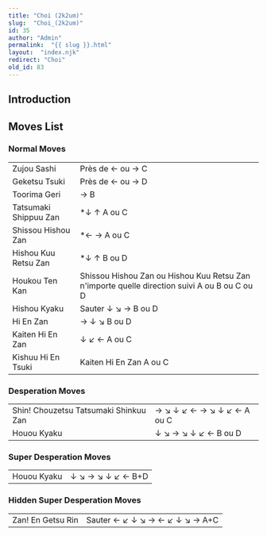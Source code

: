 ```yaml
---
title: "Choi (2k2um)"
slug:  "Choi_(2k2um)"
id: 35
author: "Admin"
permalink:  "{{ slug }}.html"
layout:  "index.njk"
redirect: "Choi"
old_id: 83
---
```


## Introduction

## Moves List

### Normal Moves

|                       |                                                                                              |
|-----------------------|----------------------------------------------------------------------------------------------|
| Zujou Sashi           | Près de ← ou → C                                                                             |
| Geketsu Tsuki         | Près de ← ou → D                                                                             |
| Toorima Geri          | → B                                                                                          |
| Tatsumaki Shippuu Zan | \*↓ ↑ A ou C                                                                                 |
| Shissou Hishou Zan    | \*← → A ou C                                                                                 |
| Hishou Kuu Retsu Zan  | \*↓ ↑ B ou D                                                                                 |
| Houkou Ten Kan        | Shissou Hishou Zan ou Hishou Kuu Retsu Zan n'importe quelle direction suivi A ou B ou C ou D |
| Hishou Kyaku          | Sauter ↓ ↘ → B ou D                                                                          |
| Hi En Zan             | → ↓ ↘ B ou D                                                                                 |
| Kaiten Hi En Zan      | ↓ ↙ ← A ou C                                                                                 |
| Kishuu Hi En Tsuki    | Kaiten Hi En Zan A ou C                                                                      |

### Desperation Moves

|                                       |                            |
|---------------------------------------|----------------------------|
| Shin! Chouzetsu Tatsumaki Shinkuu Zan | → ↘ ↓ ↙ ← → ↘ ↓ ↙ ← A ou C |
| Houou Kyaku                           | ↓ ↘ → ↘ ↓ ↙ ← B ou D       |

### Super Desperation Moves

|             |                   |
|-------------|-------------------|
| Houou Kyaku | ↓ ↘ → ↘ ↓ ↙ ← B+D |

### Hidden Super Desperation Moves

|                   |                                |
|-------------------|--------------------------------|
| Zan! En Getsu Rin | Sauter ← ↙ ↓ ↘ → ← ↙ ↓ ↘ → A+C |
